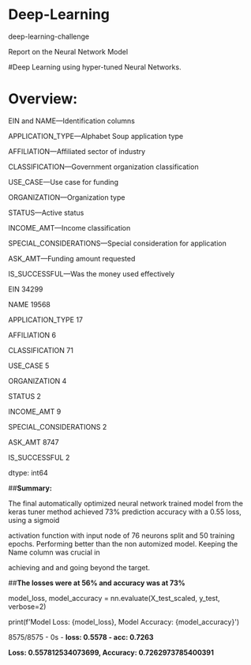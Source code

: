 # Deep-Learning

deep-learning-challenge

Report on the Neural Network Model

#Deep Learning using hyper-tuned Neural Networks.

# Overview:

EIN and NAME—Identification columns

APPLICATION_TYPE—Alphabet Soup application type

AFFILIATION—Affiliated sector of industry

CLASSIFICATION—Government organization classification

USE_CASE—Use case for funding

ORGANIZATION—Organization type

STATUS—Active status

INCOME_AMT—Income classification

SPECIAL_CONSIDERATIONS—Special consideration for application

ASK_AMT—Funding amount requested

IS_SUCCESSFUL—Was the money used effectively

EIN                       34299

NAME                      19568

APPLICATION_TYPE             17

AFFILIATION                   6

CLASSIFICATION               71

USE_CASE                      5

ORGANIZATION                  4

STATUS                        2

INCOME_AMT                    9

SPECIAL_CONSIDERATIONS        2

ASK_AMT                    8747

IS_SUCCESSFUL                 2

dtype: int64

##**Summary:**

The final automatically optimized neural network trained model from the keras tuner method achieved 73% prediction accuracy with a 0.55 loss, using a sigmoid

activation function with input node of 76 neurons split and 50 training epochs. Performing better than the non automized model. Keeping the Name column was crucial in

achieving and and going beyond the target. 

##**The losses were at 56% and accuracy was at 73%**

model_loss, model_accuracy = nn.evaluate(X_test_scaled, y_test, verbose=2)

print(f'Model Loss: {model_loss}, Model Accuracy: {model_accuracy}')

8575/8575 - 0s - **loss: 0.5578 - acc: 0.7263**

**Loss: 0.557812534073699, Accuracy: 0.7262973785400391**
